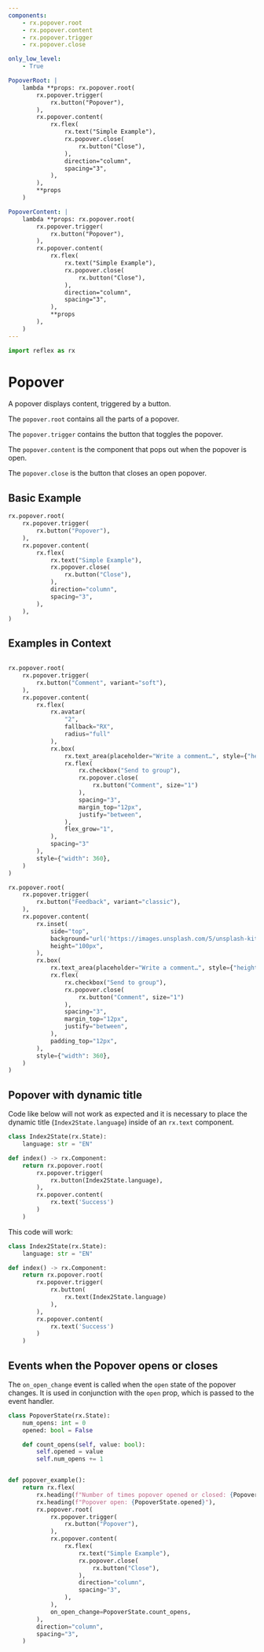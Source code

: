 ```yaml
---
components:
    - rx.popover.root
    - rx.popover.content
    - rx.popover.trigger
    - rx.popover.close

only_low_level:
    - True

PopoverRoot: |
    lambda **props: rx.popover.root(
        rx.popover.trigger(
            rx.button("Popover"),
        ),
        rx.popover.content(
            rx.flex(
                rx.text("Simple Example"),
                rx.popover.close(
                    rx.button("Close"),
                ),
                direction="column",
                spacing="3",
            ),
        ),
        **props
    )

PopoverContent: |
    lambda **props: rx.popover.root(
        rx.popover.trigger(
            rx.button("Popover"),
        ),
        rx.popover.content(
            rx.flex(
                rx.text("Simple Example"),
                rx.popover.close(
                    rx.button("Close"),
                ),
                direction="column",
                spacing="3",
            ),
            **props
        ),
    )
---
```


```python exec
import reflex as rx
```

# Popover

A popover displays content, triggered by a button.

The `popover.root` contains all the parts of a popover.

The `popover.trigger` contains the button that toggles the popover.

The `popover.content` is the component that pops out when the popover is open.

The `popover.close` is the button that closes an open popover.

## Basic Example

```python demo
rx.popover.root(
    rx.popover.trigger(
        rx.button("Popover"),
    ),
    rx.popover.content(
        rx.flex(
            rx.text("Simple Example"),
            rx.popover.close(
                rx.button("Close"),
            ),
            direction="column",
            spacing="3",
        ),
    ),
)
```

## Examples in Context

```python demo

rx.popover.root(
    rx.popover.trigger(
        rx.button("Comment", variant="soft"),
    ),
    rx.popover.content(
        rx.flex(
            rx.avatar(
                "2",
                fallback="RX",
                radius="full"
            ),
            rx.box(
                rx.text_area(placeholder="Write a comment…", style={"height": 80}),
                rx.flex(
                    rx.checkbox("Send to group"),
                    rx.popover.close(
                        rx.button("Comment", size="1")
                    ),
                    spacing="3",
                    margin_top="12px",
                    justify="between",
                ),
                flex_grow="1",
            ),
            spacing="3"
        ),
        style={"width": 360},
    )
)
```

```python demo
rx.popover.root(
    rx.popover.trigger(
        rx.button("Feedback", variant="classic"),
    ),
    rx.popover.content(
        rx.inset(
            side="top",
            background="url('https://images.unsplash.com/5/unsplash-kitsune-4.jpg') center/cover",
            height="100px",
        ),
        rx.box(
            rx.text_area(placeholder="Write a comment…", style={"height": 80}),
            rx.flex(
                rx.checkbox("Send to group"),
                rx.popover.close(
                    rx.button("Comment", size="1")
                ),
                spacing="3",
                margin_top="12px",
                justify="between",
            ),
            padding_top="12px",
        ),
        style={"width": 360},
    )
)
```


## Popover with dynamic title

Code like below will not work as expected and it is necessary to place the dynamic title (`Index2State.language`) inside of an `rx.text` component.

```python 
class Index2State(rx.State):
    language: str = "EN"

def index() -> rx.Component:
    return rx.popover.root(
        rx.popover.trigger(
            rx.button(Index2State.language),
        ),
        rx.popover.content(
            rx.text('Success')
        )
    )
```

This code will work:

```python demo exec 
class Index2State(rx.State):
    language: str = "EN"

def index() -> rx.Component:
    return rx.popover.root(
        rx.popover.trigger(
            rx.button(
                rx.text(Index2State.language)
            ),
        ),
        rx.popover.content(
            rx.text('Success')
        )
    )
```


## Events when the Popover opens or closes

The `on_open_change` event is called when the `open` state of the popover changes. It is used in conjunction with the `open` prop, which is passed to the event handler.

```python demo exec
class PopoverState(rx.State):
    num_opens: int = 0
    opened: bool = False

    def count_opens(self, value: bool):
        self.opened = value
        self.num_opens += 1


def popover_example():
    return rx.flex(
        rx.heading(f"Number of times popover opened or closed: {PopoverState.num_opens}"),
        rx.heading(f"Popover open: {PopoverState.opened}"),
        rx.popover.root(
            rx.popover.trigger(
                rx.button("Popover"),
            ),
            rx.popover.content(
                rx.flex(
                    rx.text("Simple Example"),
                    rx.popover.close(
                        rx.button("Close"),
                    ),
                    direction="column",
                    spacing="3",
                ),
            ),
            on_open_change=PopoverState.count_opens,
        ),
        direction="column",
        spacing="3",
    )
```